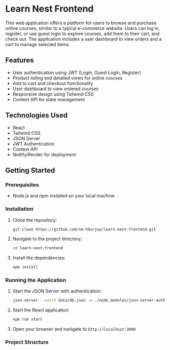 # Learn Nest Frontend

This web application offers a platform for users to browse and purchase online courses, similar to a typical e-commerce website. Users can log in, register, or use guest login to explore courses, add them to their cart, and check out. The application includes a user dashboard to view orders and a cart to manage selected items.

## Features

- User authentication using JWT (Login, Guest Login, Register)
- Product listing and detailed views for online courses
- Add to cart and checkout functionality
- User dashboard to view ordered courses
- Responsive design using Tailwind CSS
- Context API for state management

## Technologies Used

- React
- Tailwind CSS
- JSON Server
- JWT Authentication
- Context API
- Netlify/Render for deployment

## Getting Started

### Prerequisites

- Node.js and npm installed on your local machine

### Installation

1. Clone the repository:
   ```bash
   git clone https://github.com/sm-hdurjoy/learn-nest-frontend.git

2. Navigate to the project directory:
   ```bash
   cd learn-nest-frontend

3. Install the dependencies:
   ```bash
   npm install

### Running the Application

1. Start the JSON Server with authentication:
   ```bash
   json-server --watch data/db.json -m ./node_modules/json-server-auth -r data/routes.json --port 8000

2. Start the React application:
   ```bash
   npm run start

3. Open your browser and navigate to `http://localhost:3000`

### Project Structure